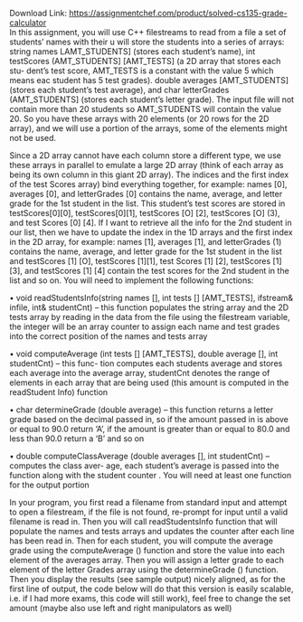 Download Link: https://assignmentchef.com/product/solved-cs135-grade-calculator
<br>
In this assignment, you will use C++ filestreams to read from a file a set of students’ names with their u will store the students into a series of arrays: string names LAMT_STUDENTS] (stores each student’s name), int testScores (AMT_STUDENTS] [AMT_TESTS] (a 2D array that stores each stu- dent’s test score, AMT_TESTS is a constant with the value 5 which means eac student has 5 test grades). double averages [AMT_STUDENTS] (stores each student’s test average), and char letterGrades (AMT_STUDENTS] (stores each student’s letter grade). The input file will not contain more than 20 students so AMT_STUDENTS will contain the value 20. So you have these arrays with 20 elements (or 20 rows for the 2D array), and we will use a portion of the arrays, some of the elements might not be used.

Since a 2D array cannot have each column store a different type, we use these arrays in parallel to emulate a large 2D array (think of each array as being its own column in this giant 2D array). The indices and the first index of the test Scores array) bind everything together, for example: names [0], averages [0], and letterGrades [0] contains the name, average, and letter grade for the 1st student in the list. This student’s test scores are stored in testScores[0][0], testScores[0][1], testScores [O] [2], testScores [O] (3), and test Scores [0] [4]. If I want to retrieve all the info for the 2nd student in our list, then we have to update the index in the 1D arrays and the first index in the 2D array, for example: names [1], averages [1], and letterGrades (1) contains the name, average, and letter grade for the 1st student in the list and testScores [1] [O], testScores [1][1], test Scores [1] [2], testScores [1] [3], and testScores [1] [4] contain the test scores for the 2nd student in the list and so on. You will need to implement the following functions:

• void readStudentsInfo(string names [], int tests [] [AMT_TESTS], ifstream&amp; infile, int&amp; studentCnt) – this function populates the string array and the 2D tests array by reading in the data from the file using the filestream variable, the integer will be an array counter to assign each name and test grades into the correct position of the names and tests array

• void computeAverage (int tests [] [AMT_TESTS], double average [], int studentCnt) – this func- tion computes each students average and stores each average into the average array, studentCnt denotes the range of elements in each array that are being used (this amount is computed in the readStudent Info) function

• char determineGrade (double average) – this function returns a letter grade based on the decimal passed in, so if the amount passed in is above or equal to 90.0 return ‘A’, if the amount is greater than or equal to 80.0 and less than 90.0 return a ‘B’ and so on

• double computeClassAverage (double averages [], int studentCnt) – computes the class aver- age, each student’s average is passed into the function along with the student counter . You will need at least one function for the output portion

In your program, you first read a filename from standard input and attempt to open a filestream, if the file is not found, re-prompt for input until a valid filename is read in. Then you will call readStudentsInfo function that will populate the names and tests arrays and updates the counter after each line has been read in. Then for each student, you will compute the average grade using the computeAverage () function and store the value into each element of the averages array. Then you will assign a letter grade to each element of the letter Grades array using the determineGrade () function. Then you display the results (see sample output) nicely aligned, as for the first line of output, the code below will do that this version is easily scalable, i.e. if I had more exams, this code will still work), feel free to change the set amount (maybe also use left and right manipulators as well)